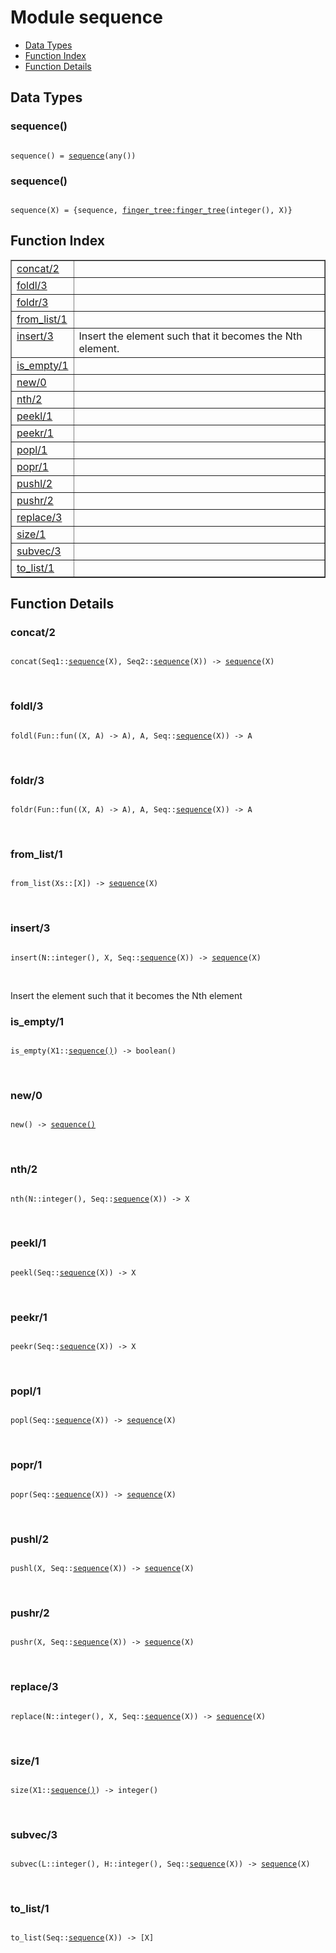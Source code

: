 

# Module sequence #
* [Data Types](#types)
* [Function Index](#index)
* [Function Details](#functions)



<a name="types"></a>

## Data Types ##




### <a name="type-sequence">sequence()</a> ###



<pre><code>
sequence() = <a href="#type-sequence">sequence</a>(any())
</code></pre>





### <a name="type-sequence">sequence()</a> ###



<pre><code>
sequence(X) = {sequence, <a href="finger_tree.md#type-finger_tree">finger_tree:finger_tree</a>(integer(), X)}
</code></pre>


<a name="index"></a>

## Function Index ##


<table width="100%" border="1" cellspacing="0" cellpadding="2" summary="function index"><tr><td valign="top"><a href="#concat-2">concat/2</a></td><td></td></tr><tr><td valign="top"><a href="#foldl-3">foldl/3</a></td><td></td></tr><tr><td valign="top"><a href="#foldr-3">foldr/3</a></td><td></td></tr><tr><td valign="top"><a href="#from_list-1">from_list/1</a></td><td></td></tr><tr><td valign="top"><a href="#insert-3">insert/3</a></td><td>Insert the element such that it becomes the Nth element.</td></tr><tr><td valign="top"><a href="#is_empty-1">is_empty/1</a></td><td></td></tr><tr><td valign="top"><a href="#new-0">new/0</a></td><td></td></tr><tr><td valign="top"><a href="#nth-2">nth/2</a></td><td></td></tr><tr><td valign="top"><a href="#peekl-1">peekl/1</a></td><td></td></tr><tr><td valign="top"><a href="#peekr-1">peekr/1</a></td><td></td></tr><tr><td valign="top"><a href="#popl-1">popl/1</a></td><td></td></tr><tr><td valign="top"><a href="#popr-1">popr/1</a></td><td></td></tr><tr><td valign="top"><a href="#pushl-2">pushl/2</a></td><td></td></tr><tr><td valign="top"><a href="#pushr-2">pushr/2</a></td><td></td></tr><tr><td valign="top"><a href="#replace-3">replace/3</a></td><td></td></tr><tr><td valign="top"><a href="#size-1">size/1</a></td><td></td></tr><tr><td valign="top"><a href="#subvec-3">subvec/3</a></td><td></td></tr><tr><td valign="top"><a href="#to_list-1">to_list/1</a></td><td></td></tr></table>


<a name="functions"></a>

## Function Details ##

<a name="concat-2"></a>

### concat/2 ###


<pre><code>
concat(Seq1::<a href="#type-sequence">sequence</a>(X), Seq2::<a href="#type-sequence">sequence</a>(X)) -&gt; <a href="#type-sequence">sequence</a>(X)
</code></pre>
<br />


<a name="foldl-3"></a>

### foldl/3 ###


<pre><code>
foldl(Fun::fun((X, A) -&gt; A), A, Seq::<a href="#type-sequence">sequence</a>(X)) -&gt; A
</code></pre>
<br />


<a name="foldr-3"></a>

### foldr/3 ###


<pre><code>
foldr(Fun::fun((X, A) -&gt; A), A, Seq::<a href="#type-sequence">sequence</a>(X)) -&gt; A
</code></pre>
<br />


<a name="from_list-1"></a>

### from_list/1 ###


<pre><code>
from_list(Xs::[X]) -&gt; <a href="#type-sequence">sequence</a>(X)
</code></pre>
<br />


<a name="insert-3"></a>

### insert/3 ###


<pre><code>
insert(N::integer(), X, Seq::<a href="#type-sequence">sequence</a>(X)) -&gt; <a href="#type-sequence">sequence</a>(X)
</code></pre>
<br />

Insert the element such that it becomes the Nth element
<a name="is_empty-1"></a>

### is_empty/1 ###


<pre><code>
is_empty(X1::<a href="#type-sequence">sequence()</a>) -&gt; boolean()
</code></pre>
<br />


<a name="new-0"></a>

### new/0 ###


<pre><code>
new() -&gt; <a href="#type-sequence">sequence()</a>
</code></pre>
<br />


<a name="nth-2"></a>

### nth/2 ###


<pre><code>
nth(N::integer(), Seq::<a href="#type-sequence">sequence</a>(X)) -&gt; X
</code></pre>
<br />


<a name="peekl-1"></a>

### peekl/1 ###


<pre><code>
peekl(Seq::<a href="#type-sequence">sequence</a>(X)) -&gt; X
</code></pre>
<br />


<a name="peekr-1"></a>

### peekr/1 ###


<pre><code>
peekr(Seq::<a href="#type-sequence">sequence</a>(X)) -&gt; X
</code></pre>
<br />


<a name="popl-1"></a>

### popl/1 ###


<pre><code>
popl(Seq::<a href="#type-sequence">sequence</a>(X)) -&gt; <a href="#type-sequence">sequence</a>(X)
</code></pre>
<br />


<a name="popr-1"></a>

### popr/1 ###


<pre><code>
popr(Seq::<a href="#type-sequence">sequence</a>(X)) -&gt; <a href="#type-sequence">sequence</a>(X)
</code></pre>
<br />


<a name="pushl-2"></a>

### pushl/2 ###


<pre><code>
pushl(X, Seq::<a href="#type-sequence">sequence</a>(X)) -&gt; <a href="#type-sequence">sequence</a>(X)
</code></pre>
<br />


<a name="pushr-2"></a>

### pushr/2 ###


<pre><code>
pushr(X, Seq::<a href="#type-sequence">sequence</a>(X)) -&gt; <a href="#type-sequence">sequence</a>(X)
</code></pre>
<br />


<a name="replace-3"></a>

### replace/3 ###


<pre><code>
replace(N::integer(), X, Seq::<a href="#type-sequence">sequence</a>(X)) -&gt; <a href="#type-sequence">sequence</a>(X)
</code></pre>
<br />


<a name="size-1"></a>

### size/1 ###


<pre><code>
size(X1::<a href="#type-sequence">sequence()</a>) -&gt; integer()
</code></pre>
<br />


<a name="subvec-3"></a>

### subvec/3 ###


<pre><code>
subvec(L::integer(), H::integer(), Seq::<a href="#type-sequence">sequence</a>(X)) -&gt; <a href="#type-sequence">sequence</a>(X)
</code></pre>
<br />


<a name="to_list-1"></a>

### to_list/1 ###


<pre><code>
to_list(Seq::<a href="#type-sequence">sequence</a>(X)) -&gt; [X]
</code></pre>
<br />


